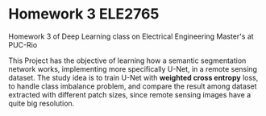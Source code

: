 # Homework 3 ELE2765
Homework 3 of Deep Learning class on Electrical Engineering Master's at PUC-Rio

This Project has the objective of learning how a semantic segmentation network works, implementing more specifically U-Net, in a remote sensing dataset. The study idea is to train U-Net with **weighted cross entropy** loss, to handle class imbalance problem, and compare the result among dataset extracted with different patch sizes, since remote sensing images have a quite big resolution. 


